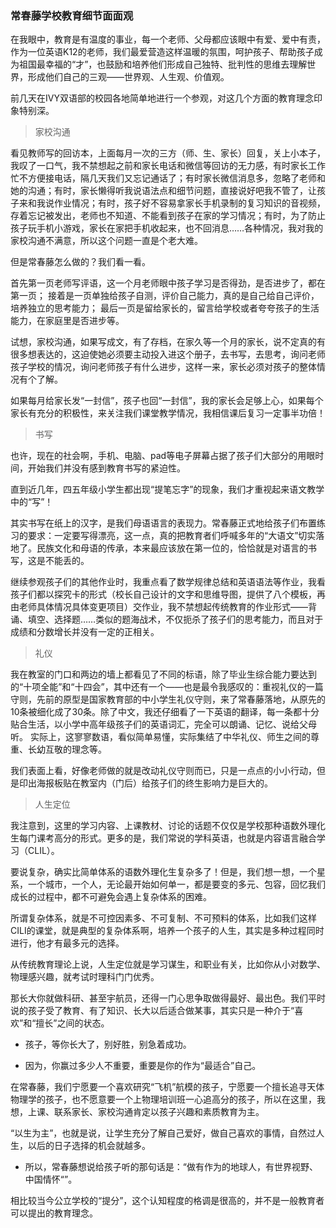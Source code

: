 

### 常春藤学校教育细节面面观
在我眼中，教育是有温度的事业，每一个老师、父母都应该眼中有爱、爱中有责，作为一位英语K12的老师，我们最爱营造这样温暖的氛围，呵护孩子、帮助孩子成为祖国最幸福的“才”，也鼓励和培养他们形成自己独特、批判性的思维去理解世界，形成他们自己的三观——世界观、人生观、价值观。

前几天在IVY双语部的校园各地简单地进行一个参观，对这几个方面的教育理念印象特别深。

> 家校沟通

看见教师写的回访本，上面每月一次的三方（师、生、家长）回复，关上小本子，我叹了一口气，我不禁想起之前和家长电话和微信等回访的无力感，有时家长工作忙不方便接电话，隔几天我们又忘记通话了；有时家长微信消息多，忽略了老师和她的沟通；有时，家长懒得听我说语法点和细节问题，直接说好吧我不管了，让孩子来和我说作业情况；有时，孩子好不容易拿家长手机录制的复习知识的音视频，存着忘记被发出，老师也不知道、不能看到孩子在家的学习情况；有时，为了防止孩子玩手机小游戏，家长在家把手机收起来，也不回消息……各种情况，我对我的家校沟通不满意，所以这个问题一直是个老大难。

但是常春藤怎么做的？我们看一看。

首先第一页老师写评语，这一个月老师眼中孩子学习是否得劲，是否进步了，都在第一页；
接着是一页单独给孩子自测，评价自己能力，真的是自己给自己评价，培养独立的思考能力；
最后一页是留给家长的，留言给学校或者夸夸孩子的生活能力，在家庭里是否进步等。

试想，家校沟通，如果写成文，有了存档，在家久等一个月的家长，说不定真的有很多想表达的，这迫使她必须要主动投入进这个册子，去书写，去思考，询问老师孩子学校的情况，询问老师孩子有什么进步，这样一来，家长必须对孩子的整体情况有个了解。

如果每月给家长发“一封信”，孩子也回“一封信”，我的家长会足够上心，如果每个家长有充分的积极性，来关注我们课堂教学情况，我相信课后复习一定事半功倍！


> 书写

也许，现在的社会啊，手机、电脑、pad等电子屏幕占据了孩子们大部分的用眼时间，开始我们并没有感到教育书写的紧迫性。

直到近几年，四五年级小学生都出现“提笔忘字”的现象，我们才重视起来语文教学中的“写”！

其实书写在纸上的汉字，是我们母语语言的表现力。常春藤正式地给孩子们布置练习的要求：一定要写得漂亮，这一点，真的把教育者们呼喊多年的“大语文”切实落地了。民族文化和母语的传承，本来最应该放在第一位的，恰恰就是对语言的书写，这是不能丢的。

继续参观孩子们的其他作业时，我重点看了数学规律总结和英语语法等作业，我看孩子们都以探究卡的形式（校长自己设计的文字和思维导图，提供了八个模板，再由老师具体情况具体变更项目）交作业，我不禁想起传统教育的作业形式——背诵、填空、选择题……类似的题海战术，不仅扼杀了孩子们的思考能力，而且对于成绩和分数增长并没有一定的正相关。


> 礼仪

我在教室的门口和两边的墙上都看见了不同的标语，除了毕业生综合能力要达到的“十项全能”和“十四会”，其中还有一个——也是最令我感叹的：重视礼仪的一篇守则，先前的原型是国家教育部的中小学生礼仪守则，来了常春藤落地，从原先的10条被细化成了30条。除了中文，我还仔细看了一下英语的翻译，每一条都十分贴合生活，以小学中高年级孩子们的英语词汇，完全可以朗诵、记忆、说给父母听。
实际上，这寥寥数语，看似简单易懂，实际集结了中华礼仪、师生之间的尊重、长幼互敬的理念等。

我们表面上看，好像老师做的就是改动礼仪守则而已，只是一点点的小小行动，但是印出海报板贴在教室内（门后）给孩子们的终生影响力是巨大的。

> 人生定位

我注意到，这里的学习内容、上课教材、讨论的话题不仅仅是学校那种语数外理化生每门课考高分的形式。更多的是，我们常说的学科英语，也就是内容语言融合学习（CLIL）。

要说复杂，确实比简单体系的语数外理化生复杂多了！但是，我们想一想，一个星系，一个城市，一个人，无论最开始如何单一，都是要变的多元、包容，回忆我们成长的过程中，都不可避免会遇上复杂体系的困难。

所谓复杂体系，就是不可控因素多、不可复制、不可预料的体系，比如我们这样CILI的课堂，就是典型的复杂体系啊，培养一个孩子的人生，其实是多种过程同时进行，他才有最多元的选择。

从传统教育理论上说，人生定位就是学习谋生，和职业有关，比如你从小对数学、物理感兴趣，就考试时理科门门优秀。

那长大你就做科研、甚至宇航员，还得一门心思争取做得最好、最出色。我们平时说的孩子受了教育、有了知识、长大以后适合做某事，其实只是一种介于“喜欢”和“擅长”之间的状态。

- 孩子，等你长大了，别好胜，别急着成功。

- 因为，你赢过多少人不重要，重要是你的作为“最适合”自己。

在常春藤，我们宁愿要一个喜欢研究“飞机”航模的孩子，宁愿要一个擅长追寻天体物理学的孩子，也不愿意要一个上物理培训班一心追高分的孩子，所以在这里，我想，上课、联系家长、家校沟通肯定以孩子兴趣和素质教育为主。

“以生为主”，也就是说，让学生充分了解自己爱好，做自己喜欢的事情，自然过人生，以后的日子选择的机会就越多。

- 所以，常春藤想说给孩子听的那句话是：“做有作为的地球人，有世界视野、中国情怀“”。

相比较当今公立学校的“提分”，这个认知程度的格调是很高的，并不是一般教育者可以提出的教育理念。



<!--stackedit_data:
eyJoaXN0b3J5IjpbLTE1OTI3ODUzMjddfQ==
-->